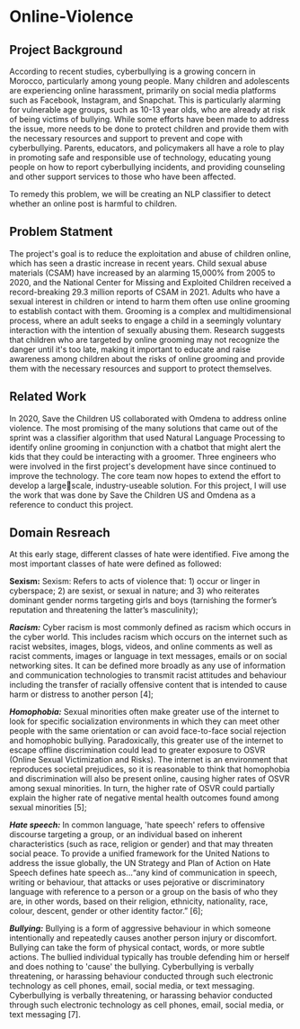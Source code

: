 # Online-Violence

## Project Background

According to recent studies, cyberbullying is a growing concern in Morocco, particularly among young people. Many children and adolescents are experiencing online harassment, primarily on social media platforms such as Facebook, Instagram, and Snapchat. This is particularly alarming for vulnerable age groups, such as 10-13 year olds, who are already at risk of being victims of bullying. While some efforts have been made to address the issue, more needs to be done to protect children and provide them with the necessary resources and support to prevent and cope with cyberbullying. Parents, educators, and policymakers all have a role to play in promoting safe and responsible use of technology, educating young people on how to report cyberbullying incidents, and providing counseling and other support services to those who have been affected. 

To remedy this problem, we will be creating an NLP classifier to detect whether an online post is harmful to children.

## Problem Statment

The project's goal is to reduce the exploitation and abuse of children online, which has seen a drastic increase in recent years. Child sexual abuse materials (CSAM) have increased by an alarming 15,000% from 2005 to 2020, and the National Center for Missing and Exploited Children received a record-breaking 29.3 million reports of CSAM in 2021. Adults who have a sexual interest in children or intend to harm them often use online grooming to establish contact with them. Grooming is a complex and multidimensional process, where an adult seeks to engage a child in a seemingly voluntary interaction with the intention of sexually abusing them. Research suggests that children who are targeted by online grooming may not recognize the danger until it's too late, making it important to educate and raise awareness among children about the risks of online grooming and provide them with the necessary resources and support to protect themselves.

## Related Work

In 2020, Save the Children US collaborated with Omdena to address online violence. The most promising of the many solutions that came out of the sprint was a classifier algorithm that used Natural Language Processing to identify online grooming in conjunction with a chatbot that might alert the kids that they could be interacting with a groomer. Three engineers who were involved in the first project's development have since continued to improve the technology. The core team now hopes to extend the effort to develop a largescale, industry-useable solution. For this project, I will use the work that was done by Save the Children US and Omdena as a reference to conduct this project.

## Domain Resreach

At this early stage, different classes of hate were identified. Five among the most important classes of hate were defined as followed:

**Sexism:** Sexism: Refers to acts of violence that: 1) occur or linger in cyberspace; 2) are sexist, or sexual in nature; and 3) who reiterates dominant gender norms targeting girls and boys (tarnishing the former’s reputation and threatening the latter’s masculinity);

***Racism:*** Cyber racism is most commonly defined as racism which occurs in the cyber world. This includes racism which occurs on the internet such as racist websites, images, blogs, videos, and online comments as well as racist comments, images or language in text messages, emails or on social networking sites. It can be defined more broadly as any use of information and communication technologies to transmit racist attitudes and behaviour including the transfer of racially offensive content that is intended to cause harm or distress to another person [4];

***Homophobia:*** Sexual minorities often make greater use of the internet to look for specific socialization environments in which they can meet other people with the same orientation or can avoid face-to-face social rejection and homophobic bullying. Paradoxically, this greater use of the internet to escape offline discrimination could lead to greater exposure to OSVR (Online Sexual Victimization and Risks). The internet is an environment that reproduces societal prejudices, so it is reasonable to think that homophobia and discrimination will also be present online, causing higher rates of OSVR among sexual minorities. In turn, the higher rate of OSVR could partially explain the higher rate of negative mental health outcomes found among sexual minorities [5];

***Hate speech:*** In common language, 'hate speech' refers to offensive discourse targeting a group, or an individual based on inherent characteristics (such as race, religion or gender) and that may threaten social peace. To provide a unified framework for the United Nations to address the issue globally, the UN Strategy and Plan of Action on Hate Speech defines hate speech as...“any kind of communication in speech, writing or behaviour, that attacks or uses pejorative or discriminatory language with reference to a person or a group on the basis of who they are, in other words, based on their religion, ethnicity, nationality, race, colour, descent, gender or other identity factor.” [6];

***Bullying:*** Bullying is a form of aggressive behaviour in which someone intentionally and repeatedly causes another person injury or discomfort. Bullying can take the form of physical contact, words, or more subtle actions. The bullied individual typically has trouble defending him or herself and does nothing to 'cause' the bullying. Cyberbullying is verbally threatening, or harassing behaviour conducted through such electronic technology as cell phones, email, social media, or text messaging. Cyberbullying is verbally threatening, or harassing behavior conducted through such electronic technology as cell phones, email, social media, or text messaging [7].


